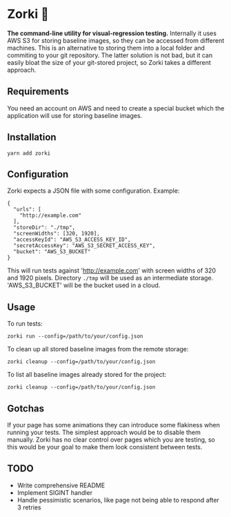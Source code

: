 # Zorki 📸

__The command-line utility for visual-regression testing.__
Internally it uses AWS S3 for storing baseline images, so they can be accessed from different machines.
This is an alternative to storing them into a local folder and commiting to your git
repository. The latter solution is not bad, but it can easily bloat the size of your git-stored project, so Zorki takes a different approach.

## Requirements

You need an account on AWS and need to create a special bucket which the application
will use for storing baseline images.

## Installation

```
yarn add zorki
```

## Configuration

Zorki expects a JSON file with some configuration.
Example:

```
{
  "urls": [
    "http://example.com"
  ],
  "storeDir": "./tmp",
  "screenWidths": [320, 1920],
  "accessKeyId": "AWS_S3_ACCESS_KEY_ID",
  "secretAccessKey": "AWS_S3_SECRET_ACCESS_KEY",
  "bucket": "AWS_S3_BUCKET"
}
```
This will run tests against 'http://example.com' with screen widths of 320 and 1920 pixels.
Directory `./tmp` will be used as an intermediate storage.
'AWS_S3_BUCKET' will be the bucket used in a cloud.

## Usage

To run tests:

```
zorki run --config=/path/to/your/config.json
```

To clean up all stored baseline images from the remote storage:

```
zorki cleanup --config=/path/to/your/config.json
```

To list all baseline images already stored for the project:

```
zorki cleanup --config=/path/to/your/config.json
```

## Gotchas

If your page has some animations they can introduce some flakiness when
running your tests. The simplest approach would be to disable them manually.
Zorki has no clear control over pages which you are testing, so this would
be your goal to make them look consistent between tests.

## TODO

- Write comprehensive README
- Implement SIGINT handler
- Handle pessimistic scenarios, like page not being able to respond after 3 retries